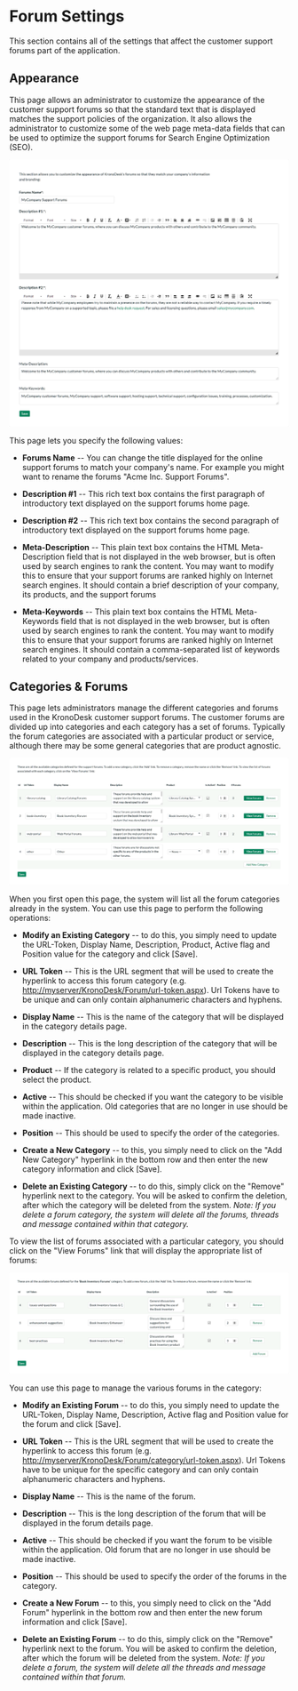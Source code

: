# Forum Settings

This section contains all of the settings that affect the customer
support forums part of the application.

## Appearance

This page allows an administrator to customize the appearance of the
customer support forums so that the standard text that is displayed
matches the support policies of the organization. It also allows the
administrator to customize some of the web page meta-data fields that
can be used to optimize the support forums for Search Engine
Optimization (SEO).

![](img/Forum_Settings_44.png)




This page lets you specify the following values:

-   **Forums Name** -- You can change the title displayed for the online
support forums to match your company's name. For example you might
want to rename the forums "Acme Inc. Support Forums".

-   **Description \#1** -- This rich text box contains the first
paragraph of introductory text displayed on the support forums home
page.

-   **Description \#2** -- This rich text box contains the second
paragraph of introductory text displayed on the support forums home
page.

-   **Meta-Description** -- This plain text box contains the HTML
Meta-Description field that is not displayed in the web browser, but
is often used by search engines to rank the content. You may want to
modify this to ensure that your support forums are ranked highly on
Internet search engines. It should contain a brief description of
your company, its products, and the support forums

-   **Meta-Keywords** -- This plain text box contains the HTML
Meta-Keywords field that is not displayed in the web browser, but is
often used by search engines to rank the content. You may want to
modify this to ensure that your support forums are ranked highly on
Internet search engines. It should contain a comma-separated list of
keywords related to your company and products/services.

## Categories & Forums

This page lets administrators manage the different categories and forums
used in the KronoDesk customer support forums. The customer forums are
divided up into categories and each category has a set of forums.
Typically the forum categories are associated with a particular product
or service, although there may be some general categories that are
product agnostic.

![](img/Forum_Settings_45.png)




When you first open this page, the system will list all the forum
categories already in the system. You can use this page to perform the
following operations:

-   **Modify an Existing Category** -- to do this, you simply need to
update the URL-Token, Display Name, Description, Product, Active
flag and Position value for the category and click \[Save\].

-   **URL Token** -- This is the URL segment that will be used to
create the hyperlink to access this forum category (e.g.
<http://myserver/KronoDesk/Forum/url-token.aspx>). Url Tokens
have to be unique and can only contain alphanumeric characters
and hyphens.

-   **Display Name** -- This is the name of the category that will
be displayed in the category details page.

-   **Description** -- This is the long description of the category
that will be displayed in the category details page.

-   **Product** -- If the category is related to a specific product,
you should select the product.

-   **Active** -- This should be checked if you want the category to
be visible within the application. Old categories that are no
longer in use should be made inactive.

-   **Position** -- This should be used to specify the order of the
categories.

-   **Create a New Category** -- to this, you simply need to click on
the "Add New Category" hyperlink in the bottom row and then enter
the new category information and click \[Save\].

-   **Delete an Existing Category** -- to do this, simply click on the
"Remove" hyperlink next to the category. You will be asked to
confirm the deletion, after which the category will be deleted from
the system. *Note: If you delete a forum category, the system will
delete all the forums, threads and message contained within that
category.*

To view the list of forums associated with a particular category, you
should click on the "View Forums" link that will display the appropriate
list of forums:

![](img/Forum_Settings_46.png)




You can use this page to manage the various forums in the category:

-   **Modify an Existing Forum** -- to do this, you simply need to
update the URL-Token, Display Name, Description, Active flag and
Position value for the forum and click \[Save\].

-   **URL Token** -- This is the URL segment that will be used to
create the hyperlink to access this forum (e.g.
<http://myserver/KronoDesk/Forum/category/url-token.aspx>). Url
Tokens have to be unique for the specific category and can only
contain alphanumeric characters and hyphens.

-   **Display Name** -- This is the name of the forum.

-   **Description** -- This is the long description of the forum
that will be displayed in the forum details page.

-   **Active** -- This should be checked if you want the forum to be
visible within the application. Old forum that are no longer in
use should be made inactive.

-   **Position** -- This should be used to specify the order of the
forums in the category.

-   **Create a New Forum** -- to this, you simply need to click on the
"Add Forum" hyperlink in the bottom row and then enter the new forum
information and click \[Save\].

-   **Delete an Existing Forum** -- to do this, simply click on the
"Remove" hyperlink next to the forum. You will be asked to confirm
the deletion, after which the forum will be deleted from the system.
*Note: If you delete a forum, the system will delete all the threads
and message contained within that forum.*

